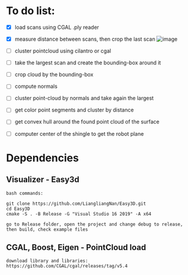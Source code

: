 

# To do list:


- [x] load scans using CGAL .ply reader
- [x] measure distance between scans, then crop the last scan
![image](https://user-images.githubusercontent.com/18013985/166123058-334763e7-9dab-4032-bcfc-f432a179c33b.png)

- [ ] cluster pointcloud using cilantro or cgal
- [ ] take the largest scan and create the bounding-box around it
- [ ] crop cloud by the bounding-box
- [ ] compute normals
- [ ] cluster point-cloud by normals and take again the largest
- [ ] get color point segments and cluster by distance
- [ ] get convex hull around the found point cloud of the surface
- [ ] computer center of the shingle to get the robot plane



# Dependencies

## Visualizer - Easy3d

```
bash commands:

git clone https://github.com/LiangliangNan/Easy3D.git
cd Easy3D
cmake -S . -B Release -G "Visual Studio 16 2019" -A x64

go to Release folder, open the project and change debug to release, then build, check example files
```


## CGAL, Boost, Eigen - PointCloud load

```
download library and libraries: https://github.com/CGAL/cgal/releases/tag/v5.4
```
